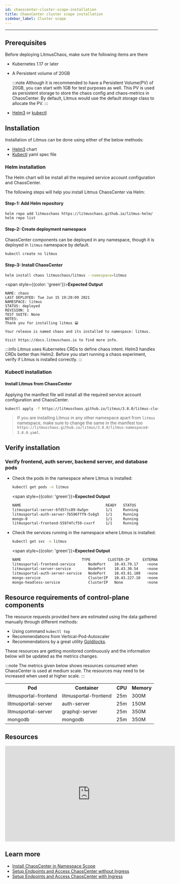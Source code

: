 ```yaml
---
id: chaoscenter-cluster-scope-installation
title: ChaosCenter cluster scope installation
sidebar_label: Cluster scope
---
```


---

## Prerequisites

Before deploying LitmusChaos, make sure the following items are there

- Kubernetes 1.17 or later

- A Persistent volume of 20GB

  :::note
  Although it is recommended to have a Persistent Volume(PV) of 20GB, you can start with 1GB for test purposes as well. This PV is used as persistent storage to store the chaos config and chaos-metrics in ChaosCenter. By default, Litmus would use the default storage class to allocate the PV.
  :::

- [Helm3](https://v3.helm.sh/) or [kubectl](https://kubernetes.io/docs/tasks/tools/#kubectl)

## Installation

Installation of Litmus can be done using either of the below methods:

- [Helm3](#install-litmus-using-helm) chart
- [Kubectl](#install-litmus-using-kubectl) yaml spec file

### Helm installation

The Helm chart will be install all the required service account configuration and ChaosCenter.

The following steps will help you install Litmus ChaosCenter via Helm:

#### Step-1: Add Helm repository

```bash
helm repo add litmuschaos https://litmuschaos.github.io/litmus-helm/
helm repo list
```

#### Step-2: Create deployment namespace

ChaosCenter components can be deployed in any namespace, though it is deployed in `litmus` namespace by default.

```bash
kubectl create ns litmus
```

#### Step-3: Install ChaosCenter

```bash
helm install chaos litmuschaos/litmus --namespace=litmus
```

<span style={{color: 'green'}}><b>Expected Output</b></span>

```
NAME: chaos
LAST DEPLOYED: Tue Jun 15 19:20:09 2021
NAMESPACE: litmus
STATUS: deployed
REVISION: 1
TEST SUITE: None
NOTES:
Thank you for installing litmus 😀

Your release is named chaos and its installed to namespace: litmus.

Visit https://docs.litmuschaos.io to find more info.
```

:::info
Litmus uses Kubernetes CRDs to define chaos intent. Helm3 handles CRDs better than Helm2. Before you start running a chaos experiment, verify if Litmus is installed correctly.
:::

### Kubectl installation

#### Install Litmus from ChaosCenter

Applying the manifest file will install all the required service account configuration and ChaosCenter.

```bash
kubectl apply -f https://litmuschaos.github.io/litmus/3.8.0/litmus-cluster-scope-3.8.0.yaml
```

> If you are installing Litmus in any other namespace apart from `litmus` namespace, make sure to change the same in the manifest too `https://litmuschaos.github.io/litmus/3.8.0/litmus-namespaced-3.8.0.yaml`.

## Verify installation

### Verify frontend, auth server, backend server, and database pods

- Check the pods in the namespace where Litmus is installed:

  ```bash
  kubectl get pods -n litmus
  ```

  <span style={{color: 'green'}}><b>Expected Output</b></span>

  ```bash
  NAME                                       READY   STATUS              RESTARTS    AGE
  litmusportal-server-6fd57cc89-6w5pn        1/1     Running              0          57s
  litmusportal-auth-server-7b596fff9-5s6g5   1/1     Running              0          57s
  mongo-0                                    1/1     Running              0          57s
  litmusportal-frontend-55974fcf59-cxxrf     1/1     Running              0          58s
  ```

- Check the services running in the namespace where Litmus is installed:

  ```bash
  kubectl get svc -n litmus
  ```

  <span style={{color: 'green'}}><b>Expected Output</b></span>

  ```bash
  NAME                            TYPE        CLUSTER-IP      EXTERNAL-IP PORT(S)                       AGE
  litmusportal-frontend-service      NodePort    10.43.79.17    <none>        9091:31846/TCP                  102s
  litmusportal-server-service        NodePort    10.43.30.54    <none>        9002:31245/TCP,8000:32714/TCP   101s
  litmusportal-auth-server-service   NodePort    10.43.81.108   <none>        9003:32618/TCP,3030:31899/TCP   101s
  mongo-service                      ClusterIP   10.43.227.10   <none>        27017/TCP                       101s
  mongo-headless-service             ClusterIP   None           <none>        27017/TCP                       101s
  ```

## Resource requirements of control-plane components

The resource requests provided here are estimated using the data gathered manually through different methods:

- Using command `kubectl top`
- Recommendations from Vertical-Pod-Autoscaler
- Recommendations by a great utility [Goldilocks](https://github.com/FairwindsOps/goldilocks).

These resources are getting monitored continuously and the information below will be updated as the metrics changes.

:::note
The metrics given below shows resources consumed when ChaosCenter is used at medium scale. The resources may need to be increased when used at higher scale.
:::

<table>
  <tr>
    <th>Pod</th>
    <th>Container</th>
    <th>CPU</th>
    <th>Memory</th>
  </tr>
  <tr>
    <td>litmusportal-frontend</td>
    <td>litmusportal-frontend</td>
    <td>25m</td>
    <td>300M</td>
  </tr>
  <tr>
    <td>litmusportal-server</td>
    <td>auth-server</td>
    <td>25m</td>
    <td>150M</td>
  </tr>
  <tr>
    <td>litmusportal-server</td>
    <td>graphql-server</td>
    <td>25m</td>
    <td>350M</td>
  </tr>
  <tr>
    <td>mongodb</td>
    <td>mongodb</td>
    <td>25m</td>
    <td>350M</td>
  </tr>
</table>

## Resources

<iframe width="560" height="315" src="https://www.youtube.com/embed/rOrKegj5ePI" frameborder="0" allow="accelerometer; autoplay; clipboard-write; encrypted-media; gyroscope; picture-in-picture" allowfullscreen></iframe>

## Learn more

- [Install ChaosCenter in Namespace Scope](chaoscenter-namespace-scope-installation.md)
- [Setup Endpoints and Access ChaosCenter without Ingress](setup-without-ingress.md)
- [Setup Endpoints and Access ChaosCenter with Ingress](setup-with-ingress.md)
